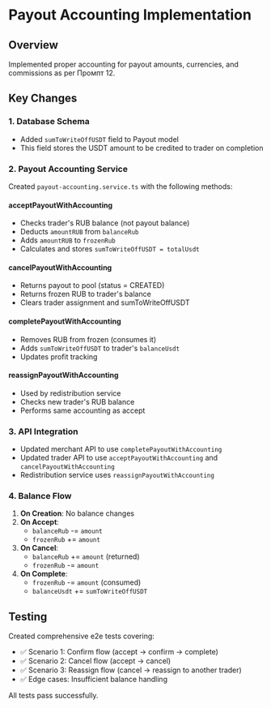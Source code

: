 # Payout Accounting Implementation

## Overview
Implemented proper accounting for payout amounts, currencies, and commissions as per Промпт 12.

## Key Changes

### 1. Database Schema
- Added `sumToWriteOffUSDT` field to Payout model
- This field stores the USDT amount to be credited to trader on completion

### 2. Payout Accounting Service
Created `payout-accounting.service.ts` with the following methods:

#### acceptPayoutWithAccounting
- Checks trader's RUB balance (not payout balance)
- Deducts `amountRUB` from `balanceRub`
- Adds `amountRUB` to `frozenRub`
- Calculates and stores `sumToWriteOffUSDT = totalUsdt`

#### cancelPayoutWithAccounting
- Returns payout to pool (status = CREATED)
- Returns frozen RUB to trader's balance
- Clears trader assignment and sumToWriteOffUSDT

#### completePayoutWithAccounting
- Removes RUB from frozen (consumes it)
- Adds `sumToWriteOffUSDT` to trader's `balanceUsdt`
- Updates profit tracking

#### reassignPayoutWithAccounting
- Used by redistribution service
- Checks new trader's RUB balance
- Performs same accounting as accept

### 3. API Integration
- Updated merchant API to use `completePayoutWithAccounting`
- Updated trader API to use `acceptPayoutWithAccounting` and `cancelPayoutWithAccounting`
- Redistribution service uses `reassignPayoutWithAccounting`

### 4. Balance Flow

1. **On Creation**: No balance changes
2. **On Accept**: 
   - `balanceRub` -= `amount`
   - `frozenRub` += `amount`
3. **On Cancel**: 
   - `balanceRub` += `amount` (returned)
   - `frozenRub` -= `amount`
4. **On Complete**: 
   - `frozenRub` -= `amount` (consumed)
   - `balanceUsdt` += `sumToWriteOffUSDT`

## Testing
Created comprehensive e2e tests covering:
- ✅ Scenario 1: Confirm flow (accept → confirm → complete)
- ✅ Scenario 2: Cancel flow (accept → cancel)
- ✅ Scenario 3: Reassign flow (cancel → reassign to another trader)
- ✅ Edge cases: Insufficient balance handling

All tests pass successfully.